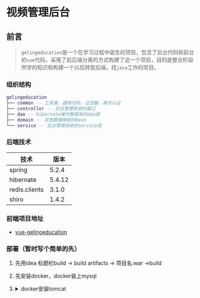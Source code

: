 # 视频管理后台

## 前言

> `gelingeducation`是一个在学习过程中诞生的项目，包含了后台代码和前台的`vue`代码，采用了前后端分离的方式构建了这一个项目，目的是整合阶段所学的知识和构建一个以后转型后端，找`java`工作的项目。

### 组织结构

``` lua
gelingeducation
├── common -- 工具类，通用代码，过滤器，身份认证
├── controller -- 后台管理系统的接口
├── dao -- hibernate操作数据库的dao层
├── domain -- 存放数据映射的bean
└── service -- 后台管理系统的service层
```

### 后端技术

| 技术          | 版本   |
| ------------- | ------ |
| spring        | 5.2.4  |
| hibernate     | 5.4.12 |
| redis.clients | 3.1.0  |
| shiro         | 1.4.2  |

### 前端项目地址

- [vue-gelingeducation](https://github.com/987625922/Vue-Gelingeducation/tree/master)

### 部署（暂时写个简单的先）

1. 先用idea 标题栏build -> build artifacts -> 项目名:war ->build

2. 先安装docker，docker装上mysql

3. <details>
   <summary>docker安装tomcat</summary>
   <pre><code>

   1. ```
      docker pull tomcat
      ```

       拉取tomcat镜像

   2. ```
      docker run -it -d -p 6789:8080 tomcat 
      ```

      把容器的8080映射到服务器的6789端口

   3. ```
      docker exec -it 8e08b2d49b85 /bin/bash
      ```

      进入容器，8e08b2d49b85 为容器的id

   4. ```
      cd /usr/local/tomcat/conf 
      ```

       进入目录  

      ```
      vim /conf/server.xml
      ```

      打开server.xml文件    

   5. 在server.xml 的 Host节点下新增Context 节点配置 保存并退出

      ```
      <Context docBase="gelingeducation" path="/" reloadable="false" />
      ```

      path:指定访问该Web应用的URL入口。
      docBase:指定Web应用的文件路径，可以给定绝对路径，也可以给定相对于的appBase属性的相对路径，如果Web应用采用开放目录结构，则指定Web应用的根目录，如果Web应用是个war文件，则指定war文件的路径。
      reloadable:如果这个属性设为true，tomcat服务器在运行状态下会监视在WEB-INF/classes和WEB-INF/lib目录下class文件的改动，如果监测到有class文件被更新的，服务器会自动重新加载Web应用。

   6. 把打包出来的war文件上传到服务器，再通过

      ```
      docker cp /opt/gelingeducation 8e08b2d49b85 :/usr/local/tomcat/webapps/ 
      ```

      复制到容器

   7. ```
      docker restart 8e08b2d49b85
      ```

      重新启动tomcat

   </code></pre>
   </details>